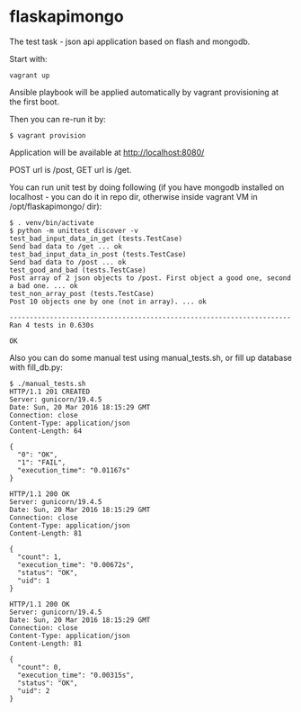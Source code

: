 # flaskapimongo

The test task - json api application based on flash and mongodb.

Start with:
```
vagrant up
```

Ansible playbook will be applied automatically by vagrant provisioning at the first boot.

Then you can re-run it by:

```
$ vagrant provision
```

Application will be available at [http://localhost:8080/](http://localhost:8080/)

POST url is /post, GET url is /get.

You can run unit test by doing following (if you have mongodb installed on localhost - you can do it in repo dir, otherwise inside vagrant VM in /opt/flaskapimongo/ dir):

```
$ . venv/bin/activate
$ python -m unittest discover -v
test_bad_input_data_in_get (tests.TestCase)
Send bad data to /get ... ok
test_bad_input_data_in_post (tests.TestCase)
Send bad data to /post ... ok
test_good_and_bad (tests.TestCase)
Post array of 2 json objects to /post. First object a good one, second a bad one. ... ok
test_non_array_post (tests.TestCase)
Post 10 objects one by one (not in array). ... ok

----------------------------------------------------------------------
Ran 4 tests in 0.630s

OK
```

Also you can do some manual test using manual_tests.sh, or fill up database with fill_db.py:
```
$ ./manual_tests.sh 
HTTP/1.1 201 CREATED
Server: gunicorn/19.4.5
Date: Sun, 20 Mar 2016 18:15:29 GMT
Connection: close
Content-Type: application/json
Content-Length: 64

{
  "0": "OK", 
  "1": "FAIL", 
  "execution_time": "0.01167s"
}

HTTP/1.1 200 OK
Server: gunicorn/19.4.5
Date: Sun, 20 Mar 2016 18:15:29 GMT
Connection: close
Content-Type: application/json
Content-Length: 81

{
  "count": 1, 
  "execution_time": "0.00672s", 
  "status": "OK", 
  "uid": 1
}

HTTP/1.1 200 OK
Server: gunicorn/19.4.5
Date: Sun, 20 Mar 2016 18:15:29 GMT
Connection: close
Content-Type: application/json
Content-Length: 81

{
  "count": 0, 
  "execution_time": "0.00315s", 
  "status": "OK", 
  "uid": 2
}
```
